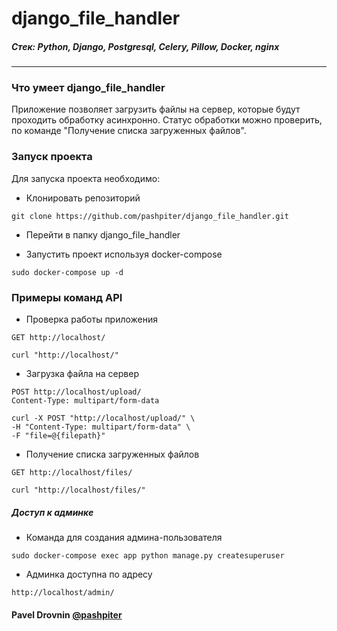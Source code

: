 # django_file_handler


##### Стек: Python, Django, Postgresql, Celery, Pillow, Docker, nginx
***

### Что умеет django_file_handler
Приложение позволяет загрузить файлы на сервер, которые будут проходить обработку асинхронно.
Статус обработки можно проверить, по команде "Получение списка загруженных файлов".

### Запуск проекта

Для запуска проекта необходимо: 
* Клонировать репозиторий
```
git clone https://github.com/pashpiter/django_file_handler.git
```
* Перейти в папку django_file_handler

* Запустить проект используя docker-compose
```
sudo docker-compose up -d
```

### Примеры команд API
* Проверка работы приложения
```
GET http://localhost/
```
```
curl "http://localhost/"
```
* Загрузка файла на сервер
```
POST http://localhost/upload/
Content-Type: multipart/form-data
```
```
curl -X POST "http://localhost/upload/" \
-H "Content-Type: multipart/form-data" \
-F "file=@{filepath}"
```
* Получение списка загруженных файлов
```
GET http://localhost/files/
```
```
curl "http://localhost/files/"
```

##### Доступ к админке
* Команда для создания админа-пользователя
```
sudo docker-compose exec app python manage.py createsuperuser
```
* Админка доступна по адресу
```
http://localhost/admin/
```

#### Pavel Drovnin [@pashpiter](http://t.me/pashpiter)
